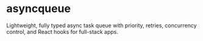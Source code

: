 # asyncqueue
Lightweight, fully typed async task queue with priority, retries, concurrency control, and React hooks for full-stack apps.
